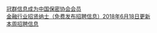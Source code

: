   
[冠群信息成为中国保密协会会员](http://www.dianyue.me/archives/520/q0tbn4s1s61xtecg/)  
[金融行业招贤纳士（免费发布招聘信息）2018年6月18日更新](http://www.dianyue.me/archives/538/ezuztyju68a350ub/)  
[本周招聘信息](http://www.dianyue.me/archives/139/2s7yvkk9jcvoyscc/)